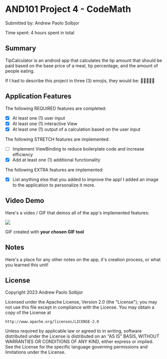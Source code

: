 # AND101 Project 4 - CodeMath

Submitted by: Andrew Paolo Solbjor

Time spent: 4 hours spent in total

## Summary

TipCalculator is an android app that calculates the tip amount that should be paid based on the base price of a meal, tip percentage, and the amount of people eating. 

If I had to describe this project in three (3) emojis, they would be: 👨‍💻👍🏼😃

## Application Features

The following REQUIRED features are completed:

- [x] At least one (1) user input
- [x] At least one (1) interactive View
- [x] At least one (1) output of a calculation based on the user input

The following STRETCH features are implemented:

- [ ] Implement ViewBinding to reduce boilerplate code and increase efficiency
- [x] Add at least one (1) additional functionality

The following EXTRA features are implemented:

- [x] List anything else that you added to improve the app!
      I added an image to the application to personalize it more. 

## Video Demo

Here's a video / GIF that demos all of the app's implemented features:

![](https://i.imgur.com/9SfRul7.gif)

GIF created with **your chosen GIF tool**

## Notes

Here's a place for any other notes on the app, it's creation process, or what you learned this unit!

## License

Copyright 2023 Andrew Paolo Solbjor

Licensed under the Apache License, Version 2.0 (the "License");
you may not use this file except in compliance with the License.
You may obtain a copy of the License at

    http://www.apache.org/licenses/LICENSE-2.0

Unless required by applicable law or agreed to in writing, software
distributed under the License is distributed on an "AS IS" BASIS,
WITHOUT WARRANTIES OR CONDITIONS OF ANY KIND, either express or implied.
See the License for the specific language governing permissions and
limitations under the License.
